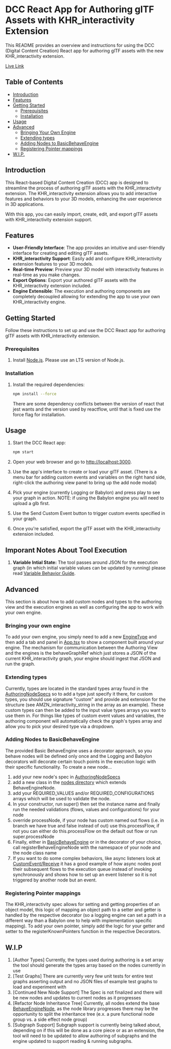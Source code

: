 # DCC React App for Authoring glTF Assets with KHR_interactivity Extension

This README provides an overview and instructions for using the DCC (Digital Content Creation) React app for authoring glTF assets with the new KHR_interactivity extension.

[Live Link](https://github.khronos.org/glTF-InteractivityGraph-AuthoringTool/)

## Table of Contents
- [Introduction](#introduction)
- [Features](#features)
- [Getting Started](#getting-started)
    - [Prerequisites](#prerequisites)
    - [Installation](#installation)
- [Usage](#usage)
- [Advanced](#advanced)
  - [Bringing Your Own Engine](#bringing-your-own-engine)
  - [Extending types](#extending-types)
  - [Adding Nodes to BasicBehaveEngine](#adding-nodes-to-basicbehaveengine)
  - [Registering Pointer mappings](#registering-pointer-mappings)
- [W.I.P.](#wip)

## Introduction

This React-based Digital Content Creation (DCC) app is designed to streamline the process of authoring glTF assets with the KHR_interactivity extension. The KHR_interactivity extension allows you to add interactive features and behaviors to your 3D models, enhancing the user experience in 3D applications.

With this app, you can easily import, create, edit, and export glTF assets with KHR_interactivity extension support.

## Features

- **User-Friendly Interface**: The app provides an intuitive and user-friendly interface for creating and editing glTF assets.
- **KHR_interactivity Support**: Easily add and configure KHR_interactivity extension features to your 3D models.
- **Real-time Preview**: Preview your 3D model with interactivity features in real-time as you make changes.
- **Export Options**: Export your authored glTF assets with the KHR_interactivity extension included.
- **Engine Extensible**: The execution and authoring components are completely decoupled allowing for extending the app to use your own KHR_interactivity engine.

## Getting Started

Follow these instructions to set up and use the DCC React app for authoring glTF assets with KHR_interactivity extension.

### Prerequisites

1. Install [Node.js](https://nodejs.org/en/download/prebuilt-installer). Please use an LTS version of Node.js.

### Installation

1. Install the required dependencies:

   ```bash
   npm install --force
   ```
   There are some dependency conflicts between the version of react that jest wants and the version used by reactflow, until that is fixed use the force flag for installation.

## Usage

1. Start the DCC React app:

   ```bash
   npm start
   ```

2. Open your web browser and go to [http://localhost:3000](http://localhost:3000).

3. Use the app's interface to create or load your glTF asset. (There is a menu bar for adding custom events and variables on the right hand side, right-click the authoring view panel to bring up the add node modal)

4. Pick your engine (currently Logging or Babylon) and press play to see your graph in action. NOTE: if using the Babylon engine you will need to upload a glb first.

5. Use the Send Custom Event button to trigger custom events specified in your graph.

6. Once you're satisfied, export the glTF asset with the KHR_interactivity extension included.

## Imporant Notes About Tool Execution
1. **Variable Intial State:** The tool passes around JSON for the execution graph (in which initial variable values can be updated by running) please read [Variable Behavior Guide](variable-behavior.md).

## Advanced

This section is about how to add custom nodes and types to the authoring view and the execution engines as well as configuring the app to work with your own engine.

### Bringing your own engine
To add your own engine, you simply need to add a new [EngineType](./src/components/engineViews/EngineType.ts) and then add a tab and panel in [App.tsx](./src/App.tsx) to show a component built around your engine. The mechanism for communication between the Authoring View and the engines
is the behaveGraphRef which just stores a JSON of the current KHR_interactivity graph, your engine should ingest that JSON and run the graph.

### Extending types
Currently, types are located in the standard types array found in the [AuthoringNodeSpecs](./src/authoring/AuthoringNodeSpecs.ts) so to add a type just specify it there, for custom types, you should use signature "custom" and provide and extension for the structure (see AMZN_interactivity_string in the array as an example).
These custom types can then be added to the input value types arrays you want to use them in. For things like types of custom event values and variables, the authoring component will automatically check the graph's types array and allow you to pick your desired type via a dropdown.

### Adding Nodes to BasicBehaveEngine
The provided Basic BehaveEngine uses a decorator approach, so you behave nodes will be defined only once and the Logging and Babylon decorators will decorate certain touch points in the execution logic with their specific functionality. To create a new node...
1. add your new node's spec in [AuthoringNodeSpecs](./src/authoring/AuthoringNodeSpecs.ts)
2. add a new class in the [nodes directory](./src/BasicBehaveEngine/nodes) which extends BehaveEngineNode.
3. add your REQUIRED_VALUES and/or REQUIRED_CONFIGURATIONS arrays which will be used to validate the node.
4. In your constructor, run super() then set the instance name and finally run the needed validations (flows, values and configurations) for your node
5. override processNode, if your node has custom named out flows (i.e. in branch we have true and false instead of out) use this.processFlow, if not you can either do this.processFlow on the default out flow or run super.processNode
6. Finally, either in [BasicBehaveEngine](./src/BasicBehaveEngine/BasicBehaveEngine.ts) or in the decorator of your choice, call registerBehaveEngineNode with the namespace of your node and the node class name
7. If you want to do some complex behaviors, like async listeners look at [CustomEvent/Receive](./src/BasicBehaveEngine/nodes/customEvent/Receive.ts) it has a good example of how async nodes post their subsequent flows to the execution queue instead of invoking synchronously and shows how to set up an event listener so it is not triggered by another node but an event.

### Registering Pointer mappings
The KHR_interactivity spec allows for setting and getting properties of an object model, this logic of mapping an object path to a setter and getter is handled by the respective decorator (so a logging engine can set a path in a different way than a Babylon one to help with implementation specific mapping).
To add your own pointer, simply add the logic for your getter and setter to the registerKnownPointers function in the respective Decorators.


## W.I.P
1. [Author Types] Currently, the types used during authoring is a set array the tool should generate the types array based on the nodes currently in use
2. [Test Graphs] There are currently very few unit tests for entire test graphs asserting output and no JSON files of example test graphs to load and experiment with
3. [Continued New Node Support] The Spec is not finalized and there will be new nodes and updates to current nodes as it progresses
4. [Refactor Node Inheritance Tree] Currently, all nodes extend the base [BehaveEngineNode](./src/BasicBehaveEngine/BehaveEngineNode.ts), as the node library progresses there may be the opportunity to split the inheritance tree (e.x. a pure functional node group vs. a side effect node group)
5. [Subgraph Support] Subgraph support is currently being talked about, depending on if this will be done as a core piece or as an extension, the tool will need to be updated to allow authoring of subgraphs and the engine updated to support reading & running subgraphs.
